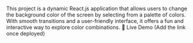 This project is a dynamic React.js application that allows users to change the background color of the screen by selecting from a palette of colors.
With smooth transitions and a user-friendly interface, it offers a fun and interactive way to explore color combinations.
🔗 Live Demo (Add the link once deployed)

